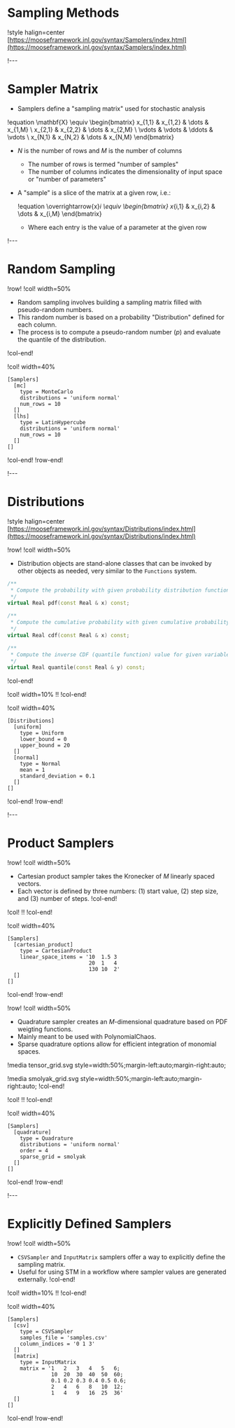 # Sampling Methods

!style halign=center
[https://mooseframework.inl.gov/syntax/Samplers/index.html](https://mooseframework.inl.gov/syntax/Samplers/index.html)

!---

# Sampler Matrix

- Samplers define a "sampling matrix" used for stochastic analysis

!equation
\mathbf{X} \equiv
\begin{bmatrix}
x_{1,1} & x_{1,2} & \dots & x_{1,M} \\
x_{2,1} & x_{2,2} & \dots & x_{2,M} \\
\vdots & \vdots & \ddots & \vdots \\
x_{N,1} & x_{N,2} & \dots & x_{N,M}
\end{bmatrix}

- $N$ is the number of rows and $M$ is the number of columns

  - The number of rows is termed "number of samples"
  - The number of columns indicates the dimensionality of input space or "number of parameters"

- A "sample" is a slice of the matrix at a given row, i.e.:

  !equation
  \overrightarrow{x}_i \equiv
  \begin{bmatrix}
  x_{i,1} & x_{i,2} & \dots & x_{i,M}
  \end{bmatrix}

  - Where each entry is the value of a parameter at the given row

!---

# Random Sampling

!row!
!col! width=50%

- Random sampling involves building a sampling matrix filled with pseudo-random numbers.
- This random number is based on a probability "Distribution" defined for each column.
- The process is to compute a pseudo-random number ($p$) and evaluate the quantile of the distribution.

!col-end!

!col! width=40%
```
[Samplers]
  [mc]
    type = MonteCarlo
    distributions = 'uniform normal'
    num_rows = 10
  []
  [lhs]
    type = LatinHypercube
    distributions = 'uniform normal'
    num_rows = 10
  []
[]
```
!col-end!
!row-end!

!---

# Distributions

!style halign=center
[https://mooseframework.inl.gov/syntax/Distributions/index.html](https://mooseframework.inl.gov/syntax/Distributions/index.html)

!row!
!col! width=50%

- Distribution objects are stand-alone classes that can be invoked by other objects as needed, very similar to the `Functions` system.

```C++
/**
 * Compute the probability with given probability distribution function (PDF) at x
 */
virtual Real pdf(const Real & x) const;

/**
 * Compute the cumulative probability with given cumulative probability distribution (CDF) at x
 */
virtual Real cdf(const Real & x) const;

/**
 * Compute the inverse CDF (quantile function) value for given variable value y
 */
virtual Real quantile(const Real & y) const;
```

!col-end!

!col! width=10%
!!
!col-end!

!col! width=40%
```
[Distributions]
  [uniform]
    type = Uniform
    lower_bound = 0
    upper_bound = 20
  []
  [normal]
    type = Normal
    mean = 1
    standard_deviation = 0.1
  []
[]
```
!col-end!
!row-end!

!---

# Product Samplers

!row!
!col! width=50%
- Cartesian product sampler takes the Kronecker of $M$ linearly spaced vectors.
- Each vector is defined by three numbers: (1) start value, (2) step size, and (3) number of steps.
!col-end!

!col!
!!
!col-end!

!col! width=40%
```
[Samplers]
  [cartesian_product]
    type = CartesianProduct
    linear_space_items = '10  1.5 3
                          20  1   4
                          130 10  2'
  []
[]
```
!col-end!
!row-end!

!row!
!col! width=50%
- Quadrature sampler creates an $M$-dimensional quadrature based on PDF weigting functions.
- Mainly meant to be used with PolynomialChaos.
- Sparse quadrature options allow for efficient integration of monomial spaces.

!media tensor_grid.svg style=width:50%;margin-left:auto;margin-right:auto;

!media smolyak_grid.svg style=width:50%;margin-left:auto;margin-right:auto;
!col-end!

!col!
!!
!col-end!

!col! width=40%
```
[Samplers]
  [quadrature]
    type = Quadrature
    distributions = 'uniform normal'
    order = 4
    sparse_grid = smolyak
  []
[]
```
!col-end!
!row-end!

!---

# Explicitly Defined Samplers

!row!
!col! width=50%
- `CSVSampler` and `InputMatrix` samplers offer a way to explicitly define the sampling matrix.
- Useful for using STM in a workflow where sampler values are generated externally.
!col-end!

!col! width=10%
!!
!col-end!

!col! width=40%
```
[Samplers]
  [csv]
    type = CSVSampler
    samples_file = 'samples.csv'
    column_indices = '0 1 3'
  []
  [matrix]
    type = InputMatrix
    matrix = '1   2   3   4   5   6;
              10  20  30  40  50  60;
              0.1 0.2 0.3 0.4 0.5 0.6;
              2   4   6   8   10  12;
              1   4   9   16  25  36'
  []
[]
```
!col-end!
!row-end!
